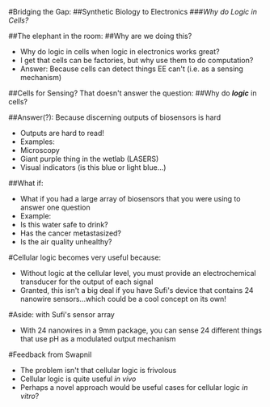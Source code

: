 #Bridging the Gap:
##Synthetic Biology to Electronics
###*Why do Logic in Cells?*



##The elephant in the room:
##Why are we doing this?
- Why do logic in cells when logic in electronics works great?
 - I get that cells can be factories, but why use them to do computation?
- Answer: Because cells can detect things EE can't (i.e. as a sensing
  mechanism)


##Cells for Sensing? 
That doesn't answer the question:
##Why do _**logic**_ in cells?


##Answer(?): Because discerning outputs of biosensors is hard
- Outputs are hard to read! 
- Examples:
 - Microscopy
 - Giant purple thing in the wetlab (LASERS)
 - Visual indicators (is this blue or light blue...)



##What if:
- What if you had a large array of biosensors that you were using to answer one
  question
- Example:
 - Is this water safe to drink?
 - Has the cancer metastasized?
 - Is the air quality unhealthy?


#Cellular logic becomes very useful because:
- Without logic at the cellular level, you must provide an electrochemical
  transducer for the output of each signal
 - Granted, this isn't a big deal if you have Sufi's device that contains 24
   nanowire sensors...which could be a cool concept on its own!



#Aside: with Sufi's sensor array
- With 24 nanowires in a 9mm package, you can sense 24 different things that
  use pH as a modulated output mechanism

#Feedback from Swapnil
- The problem isn't that cellular logic is frivolous
 - Cellular logic is quite useful _in vivo_
- Perhaps a novel approach would be useful cases for cellular logic _in vitro_?
